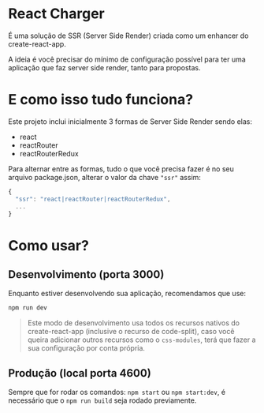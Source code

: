 # React Charger
É uma solução de SSR (Server Side Render) criada como um enhancer do create-react-app.

A ideia é você precisar do mínimo de configuração possível para ter uma aplicação que faz server side render, tanto para propostas.

# E como isso tudo funciona?
Este projeto inclui inicialmente 3 formas de Server Side Render sendo elas:

- react
- reactRouter
- reactRouterRedux

Para alternar entre as formas, tudo o que você precisa fazer é no seu arquivo package.json, alterar o valor da chave `"ssr"` assim:

```js
{
  "ssr": "react|reactRouter|reactRouterRedux",
  ...
}
```

# Como usar?
## Desenvolvimento (porta 3000)
Enquanto estiver desenvolvendo sua aplicação, recomendamos que use:
```js
npm run dev
```
> Este modo de desenvolvimento usa todos os recursos nativos do create-react-app (inclusive o recurso de code-split), caso você queira adicionar outros recursos como o `css-modules`, terá que fazer a sua configuração por conta própria.

## Produção (local porta 4600)
Sempre que for rodar os comandos: `npm start` ou `npm start:dev`, é necessário que o `npm run build` seja rodado previamente.

